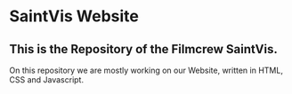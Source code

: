 # SaintVis Website

## This is the Repository of the Filmcrew SaintVis. 
On this repository we are mostly working on our Website, written in HTML, CSS and Javascript. 
